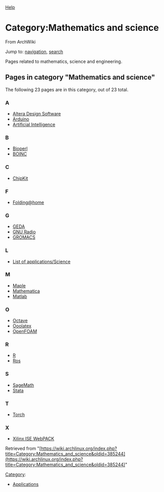 [Help](//www.mediawiki.org/wiki/Special:MyLanguage/Help:Categories)

# Category:Mathematics and science

From ArchWiki

Jump to: [navigation](#column-one), [search](#searchInput)

Pages related to mathematics, science and engineering.

## Pages in category "Mathematics and science"

The following 23 pages are in this category, out of 23 total.

### A

*   [Altera Design Software](/index.php/Altera_Design_Software "Altera Design Software")
*   [Arduino](/index.php/Arduino "Arduino")
*   [Artificial Intelligence](/index.php/Artificial_Intelligence "Artificial Intelligence")

### B

*   [Bioperl](/index.php/Bioperl "Bioperl")
*   [BOINC](/index.php/BOINC "BOINC")

### C

*   [ChipKit](/index.php/ChipKit "ChipKit")

### F

*   [Folding@home](/index.php/Folding@home "Folding@home")

### G

*   [GEDA](/index.php/GEDA "GEDA")
*   [GNU Radio](/index.php/GNU_Radio "GNU Radio")
*   [GROMACS](/index.php/GROMACS "GROMACS")

### L

*   [List of applications/Science](/index.php/List_of_applications/Science "List of applications/Science")

### M

*   [Maple](/index.php/Maple "Maple")
*   [Mathematica](/index.php/Mathematica "Mathematica")
*   [Matlab](/index.php/Matlab "Matlab")

### O

*   [Octave](/index.php/Octave "Octave")
*   [Ooolatex](/index.php/Ooolatex "Ooolatex")
*   [OpenFOAM](/index.php/OpenFOAM "OpenFOAM")

### R

*   [R](/index.php/R "R")
*   [Ros](/index.php/Ros "Ros")

### S

*   [SageMath](/index.php/SageMath "SageMath")
*   [Stata](/index.php/Stata "Stata")

### T

*   [Torch](/index.php/Torch "Torch")

### X

*   [Xilinx ISE WebPACK](/index.php/Xilinx_ISE_WebPACK "Xilinx ISE WebPACK")

Retrieved from "[https://wiki.archlinux.org/index.php?title=Category:Mathematics_and_science&oldid=385244](https://wiki.archlinux.org/index.php?title=Category:Mathematics_and_science&oldid=385244)"

[Category](/index.php/Special:Categories "Special:Categories"):

*   [Applications](/index.php/Category:Applications "Category:Applications")